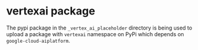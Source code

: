 # vertexai package

The pypi package in the `_vertex_ai_placeholder` directory is being used to
upload a package with `vertexai` namespace on PyPi which depends on `google-cloud-aiplatform`.
